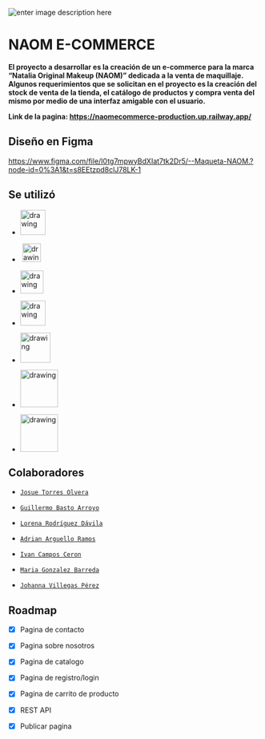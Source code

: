 ![enter image description here](https://www.apptus.com/static/images/resources/guides/beauty-ecommerce-10-tips/beauty-ecommerce-products.jpg)

# NAOM E-COMMERCE
**El proyecto a desarrollar es la creación de un e-commerce para la marca “Natalia Original Makeup (NAOM)” dedicada a la venta de maquillaje. Algunos requerimientos que se solicitan en el proyecto es la creación del stock de venta de la tienda, el catálogo de productos y compra venta del mismo por medio de una interfaz amigable con el usuario.**

**Link de la pagina: https://naomecommerce-production.up.railway.app/**

## Diseño en Figma

 https://www.figma.com/file/I0tg7mpwyBdXIat7tk2Dr5/--Maqueta-NAOM.?node-id=0%3A1&t=s8EEtzpd8clJ78LK-1 

## Se utilizó

 - <img src="https://cdn-icons-png.flaticon.com/512/5968/5968267.png" 
   alt="drawing" width="50">&nbsp;

 - &nbsp;<img src="https://upload.wikimedia.org/wikipedia/commons/thumb/d/d5/CSS3_logo_and_wordmark.svg/1200px-CSS3_logo_and_wordmark.svg.png"
   alt="drawing" width="37">
 - <img
   src="https://cdn.iconscout.com/icon/free/png-256/bootstrap-6-1175203.png"
   alt="drawing" width="46"/>
 - <img
   src="https://upload.wikimedia.org/wikipedia/commons/6/6a/JavaScript-logo.png"
   alt="drawing" width="50"/>
 - <img
   src="https://1000logos.net/wp-content/uploads/2020/09/Java-Logo.png" 
   alt="drawing" width="60"/>
 - <img
   src="https://1000logos.net/wp-content/uploads/2020/08/MySQL-Logo.png"
   alt="drawing" width="75"/>
 - <img
   src="https://docs.yugabyte.com/images/section_icons/develop/ecosystem/spring.png"
   alt="drawing" width="75"/>

## Colaboradores

 - [`Josue Torres Olvera`](https://github.com/JosueTo)
 
 - [`Guillermo Basto Arroyo`](https://github.com/GuillermoBasto)
 
 - [`Lorena Rodríguez Dávila`](https://github.com/lorerzd)
 
 - [`Adrian Arguello Ramos`](https://github.com/arguelloar)
 
 - [`Ivan Campos Ceron`](https://github.com/IvanCC11)
 
 - [`Maria Gonzalez Barreda`](https://github.com/Maria-Glz)
 
 - [`Johanna Villegas Pérez`](https://github.com/bestiadesign)

## Roadmap

 - [x] Pagina de contacto
 
 - [x] Pagina sobre nosotros
 - [x] Pagina de catalogo
 - [x] Pagina de registro/login
 - [x] Pagina de carrito de producto
 - [x] REST API
 - [x] Publicar pagina
